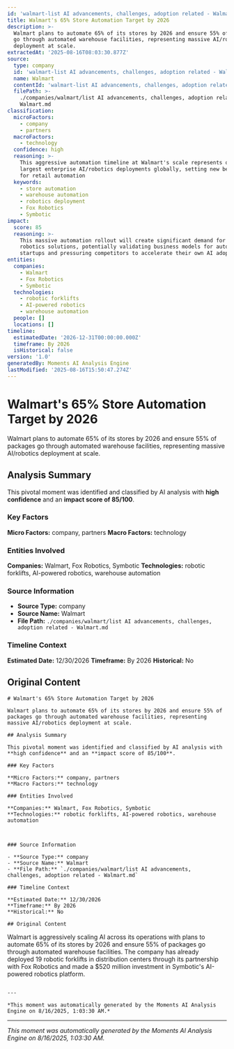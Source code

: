 ```yaml
---
id: 'walmart-list AI advancements, challenges, adoption related - Walmart-moment-2'
title: Walmart's 65% Store Automation Target by 2026
description: >-
  Walmart plans to automate 65% of its stores by 2026 and ensure 55% of packages
  go through automated warehouse facilities, representing massive AI/robotics
  deployment at scale.
extractedAt: '2025-08-16T08:03:30.877Z'
source:
  type: company
  id: 'walmart-list AI advancements, challenges, adoption related - Walmart'
  name: Walmart
  contentId: 'walmart-list AI advancements, challenges, adoption related - Walmart'
  filePath: >-
    ./companies/walmart/list AI advancements, challenges, adoption related -
    Walmart.md
classification:
  microFactors:
    - company
    - partners
  macroFactors:
    - technology
  confidence: high
  reasoning: >-
    This aggressive automation timeline at Walmart's scale represents one of the
    largest enterprise AI/robotics deployments globally, setting new benchmarks
    for retail automation
  keywords:
    - store automation
    - warehouse automation
    - robotics deployment
    - Fox Robotics
    - Symbotic
impact:
  score: 85
  reasoning: >-
    This massive automation rollout will create significant demand for AI and
    robotics solutions, potentially validating business models for automation
    startups and pressuring competitors to accelerate their own AI adoption
entities:
  companies:
    - Walmart
    - Fox Robotics
    - Symbotic
  technologies:
    - robotic forklifts
    - AI-powered robotics
    - warehouse automation
  people: []
  locations: []
timeline:
  estimatedDate: '2026-12-31T00:00:00.000Z'
  timeframe: By 2026
  isHistorical: false
version: '1.0'
generatedBy: Moments AI Analysis Engine
lastModified: '2025-08-16T15:50:47.274Z'
---
```

# Walmart's 65% Store Automation Target by 2026

Walmart plans to automate 65% of its stores by 2026 and ensure 55% of packages go through automated warehouse facilities, representing massive AI/robotics deployment at scale.

## Analysis Summary

This pivotal moment was identified and classified by AI analysis with **high confidence** and an **impact score of 85/100**.

### Key Factors

**Micro Factors:** company, partners
**Macro Factors:** technology

### Entities Involved

**Companies:** Walmart, Fox Robotics, Symbotic
**Technologies:** robotic forklifts, AI-powered robotics, warehouse automation



### Source Information

- **Source Type:** company
- **Source Name:** Walmart
- **File Path:** `./companies/walmart/list AI advancements, challenges, adoption related - Walmart.md`

### Timeline Context

**Estimated Date:** 12/30/2026
**Timeframe:** By 2026
**Historical:** No

## Original Content

```
# Walmart's 65% Store Automation Target by 2026

Walmart plans to automate 65% of its stores by 2026 and ensure 55% of packages go through automated warehouse facilities, representing massive AI/robotics deployment at scale.

## Analysis Summary

This pivotal moment was identified and classified by AI analysis with **high confidence** and an **impact score of 85/100**.

### Key Factors

**Micro Factors:** company, partners
**Macro Factors:** technology

### Entities Involved

**Companies:** Walmart, Fox Robotics, Symbotic
**Technologies:** robotic forklifts, AI-powered robotics, warehouse automation



### Source Information

- **Source Type:** company
- **Source Name:** Walmart
- **File Path:** `./companies/walmart/list AI advancements, challenges, adoption related - Walmart.md`

### Timeline Context

**Estimated Date:** 12/30/2026
**Timeframe:** By 2026
**Historical:** No

## Original Content

```
Walmart is aggressively scaling AI across its operations with plans to automate 65% of its stores by 2026 and ensure 55% of packages go through automated warehouse facilities. The company has already deployed 19 robotic forklifts in distribution centers through its partnership with Fox Robotics and made a $520 million investment in Symbotic's AI-powered robotics platform.
```

---

*This moment was automatically generated by the Moments AI Analysis Engine on 8/16/2025, 1:03:30 AM.*

```

---

*This moment was automatically generated by the Moments AI Analysis Engine on 8/16/2025, 1:03:30 AM.*
